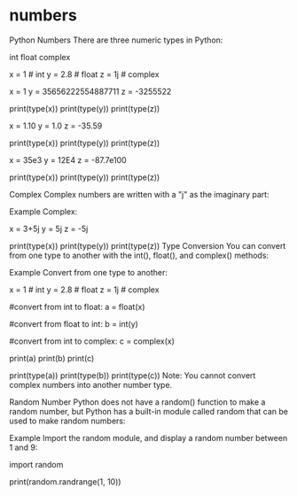 # numbers
Python Numbers
There are three numeric types in Python:

int
float
complex

x = 1    # int
y = 2.8  # float
z = 1j   # complex

x = 1
y = 35656222554887711
z = -3255522

print(type(x))
print(type(y))
print(type(z))

x = 1.10
y = 1.0
z = -35.59

print(type(x))
print(type(y))
print(type(z))

x = 35e3
y = 12E4
z = -87.7e100

print(type(x))
print(type(y))
print(type(z))

Complex
Complex numbers are written with a "j" as the imaginary part:

Example
Complex:

x = 3+5j
y = 5j
z = -5j

print(type(x))
print(type(y))
print(type(z))
Type Conversion
You can convert from one type to another with the int(), float(), and complex() methods:

Example
Convert from one type to another:

x = 1    # int
y = 2.8  # float
z = 1j   # complex

#convert from int to float:
a = float(x)

#convert from float to int:
b = int(y)

#convert from int to complex:
c = complex(x)

print(a)
print(b)
print(c)

print(type(a))
print(type(b))
print(type(c))
Note: You cannot convert complex numbers into another number type.

Random Number
Python does not have a random() function to make a random number, but Python has a built-in module called random that can be used to make random numbers:

Example
Import the random module, and display a random number between 1 and 9:

import random

print(random.randrange(1, 10))